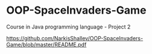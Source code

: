 # OOP-SpaceInvaders-Game
Course in Java programming language - Project 2

https://github.com/NarkisShallev/OOP-SpaceInvaders-Game/blob/master/README.pdf

